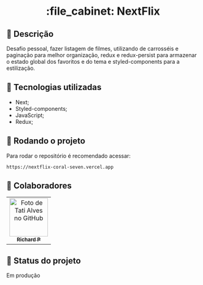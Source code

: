 <h1 align="center">:file_cabinet: NextFlix</h1>

## :memo: Descrição
Desafio pessoal, fazer listagem de filmes, utilizando de carrosséis e paginação para melhor organização, redux e redux-persist para armazenar o estado global dos favoritos e do tema e styled-components para a estilização.

## :wrench: Tecnologias utilizadas
* Next;
* Styled-components;
* JavaScript;
* Redux;

## :rocket: Rodando o projeto
Para rodar o repositório é recomendado acessar:
```
https://nextflix-coral-seven.vercel.app
```

## :handshake: Colaboradores
<table>
  <tr>
    <td align="center">
      <a href="https://github.com/Richard-Passos">
        <img src="https://img.freepik.com/vetores-premium/desenho-de-desenho-animado-de-um-programador_29937-8176.jpg" width="100px;" alt="Foto de Tati Alves no GitHub"/><br>
        <sub>
          <b>Richard P</b>
        </sub>
      </a>
    </td>
  </tr>
</table>

## :dart: Status do projeto
Em produção
